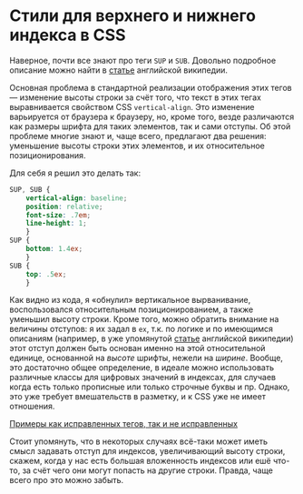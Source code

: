 # Стили для верхнего и нижнего индекса в CSS

Наверное, почти все знают про теги `SUP` и `SUB`. Довольно подробное описание можно найти в [статье](http://en.wikipedia.org/wiki/Subscript) английской википедии.

Основная проблема в стандартной реализации отображения этих тегов — изменение высоты строки за счёт того, что текст в этих тегах выравнивается свойством CSS `vertical-align`. Это изменение варьируется от браузера к браузеру, но, кроме того, везде различаются как размеры шрифта для таких элементов, так и сами отступы. Об этой проблеме многие знают и, чаще всего, предлагают два решения: уменьшение высоты строки этих элементов, и их относительное позиционирования.

Для себя я решил это делать так:

``` CSS
SUP, SUB {
    vertical-align: baseline;
    position: relative;
    font-size: .7em;
    line-height: 1;
    }
SUP {
    bottom: 1.4ex;
    }
SUB {
    top: .5ex;
    }
```

Как видно из кода, я «обнулил» вертикальное вырванивание, воспользовался относительным позиционированием, а также уменьшил высоту строки. Кроме того, можно обратить внимание на величины отступов: я их задал в `ex`, т.к. по логике и по имеющимся описаниям (например, в уже упомянутой [статье](http://en.wikipedia.org/wiki/Subscript) английской википедии) этот отступ должен быть основан именно на этой относительной единице, основанной на *высоте* шрифты, нежели на *ширине*. Вообще, это достаточно общее определение, в идеале можно использовать различные классы для цифровых значений в индексах, для случаев когда есть только прописные или только строчные буквы и пр. Однако, это уже требует вмешательств в разметку, и к CSS уже не имеет отношения.

[Примеры как исправленных тегов, так и не исправленных](/demos/sup-and-sub.html)

Стоит упомянуть, что в некоторых случаях всё-таки может иметь смысл задавать отступ для индексов, увеличивающий высоту строки, скажем, когда у нас есть большая вложенность индексов или ешё что-то, за счёт чего они могут попасть на другие строки. Правда, чаще всего про это можно забыть.
